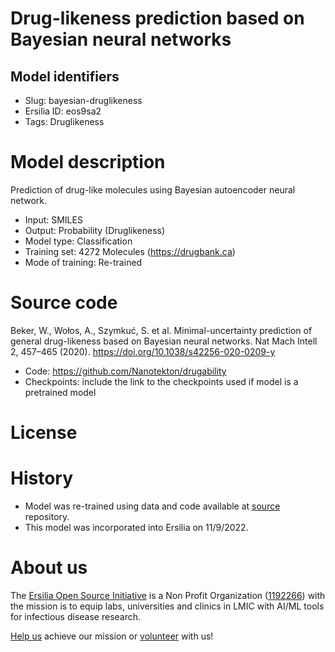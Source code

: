 # Drug-likeness prediction based on Bayesian neural networks
## Model identifiers
- Slug: bayesian-druglikeness
- Ersilia ID: eos9sa2
- Tags: Druglikeness

# Model description
Prediction of drug-like molecules using Bayesian autoencoder neural network.
- Input: SMILES
- Output: Probability (Druglikeness)
- Model type: Classification
- Training set: 4272 Molecules (https://drugbank.ca)
- Mode of training: Re-trained

# Source code
Beker, W., Wołos, A., Szymkuć, S. et al. Minimal-uncertainty prediction of general drug-likeness based on Bayesian neural networks. Nat Mach Intell 2, 457–465 (2020). https://doi.org/10.1038/s42256-020-0209-y
- Code: https://github.com/Nanotekton/drugability
- Checkpoints: include the link to the checkpoints used if model is a pretrained model

# License

# History 
- Model was re-trained using data and code available at [source](https://github.com/Nanotekton/drugability) repository.
- This model was incorporated into Ersilia on 11/9/2022.

# About us
The [Ersilia Open Source Initiative](https://ersilia.io) is a Non Profit Organization ([1192266](https://register-of-charities.charitycommission.gov.uk/charity-search/-/charity-details/5170657/full-print)) with the mission is to equip labs, universities and clinics in LMIC with AI/ML tools for infectious disease research.

[Help us](https://www.ersilia.io/donate) achieve our mission or [volunteer](https://www.ersilia.io/volunteer) with us!
